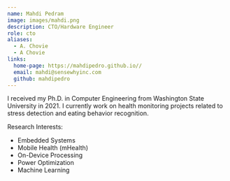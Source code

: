 ```yaml
---
name: Mahdi Pedram
image: images/mahdi.png
description: CTO/Hardware Engineer
role: cto
aliases:
  - A. Chovie
  - A Chovie
links:
  home-page: https://mahdipedro.github.io//
  email: mahdi@sensewhyinc.com
  github: mahdipedro
---
```

I received my Ph.D. in Computer Engineering from Washington State University in 2021. I currently work on health monitoring projects related to stress detection and eating behavior recognition.

Research Interests:
- Embedded Systems
- Mobile Health (mHealth)
- On-Device Processing
- Power Optimization
- Machine Learning

